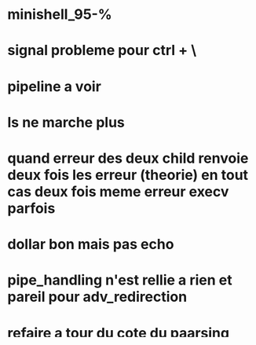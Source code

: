 # minishell_95-%

# signal probleme pour ctrl + \

# pipeline a voir 

# ls ne marche plus

# quand erreur des deux child renvoie deux fois les erreur (theorie) en tout cas deux fois meme erreur execv parfois 

# dollar bon mais pas echo 

# pipe_handling n'est rellie a rien et pareil pour adv_redirection

# refaire a tour du cote du paarsing
